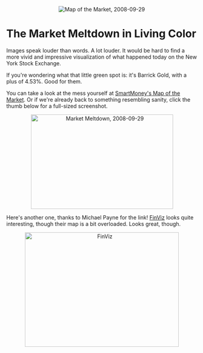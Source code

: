 <p align="center"><img src="https://media.eagereyes.org/media/2008/MarketMeltdown-20080929-thumb.png" alt="Map of the Market, 2008-09-29" border="0" /></p>

# The Market Meltdown in Living Color

Images speak louder than words. A lot louder. It would be hard to find a more vivid and impressive visualization of what happened today on the New York Stock Exchange.

If you're wondering what that little green spot is: it's Barrick Gold, with a plus of 4.53%. Good for them.

You can take a look at the mess yourself at <a href="http://smartmoney.com/map-of-the-market/">SmartMoney's Map of the Market</a>. Or if we're already back to something resembling sanity, click the thumb below for a full-sized screenshot.

<p style="text-align: center;"><img src="https://media.eagereyes.org/media/2008/MarketMeltdown-20080929.png" alt="Market Meltdown, 2008-09-29" width="375" height="250" border="0" /></p>

Here's another one, thanks to Michael Payne for the link! <a href="http://finviz.com/">FinViz</a> looks quite interesting, though their map is a bit overloaded. Looks great, though.

<p style="text-align: center;"><img src="https://media.eagereyes.org/media/2008/finviz-20080930.png" alt="FinViz" width="406" height="303" border="0" /></p>
